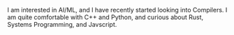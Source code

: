 I am interested in AI/ML, and I have recently started looking into Compilers. I am quite comfortable with C++ and Python, and curious about Rust, Systems Programming, and Javscript.

<!---
hasref/hasref is a ✨ special ✨ repository because its `README.md` (this file) appears on your GitHub profile.
You can click the Preview link to take a look at your changes.
--->

